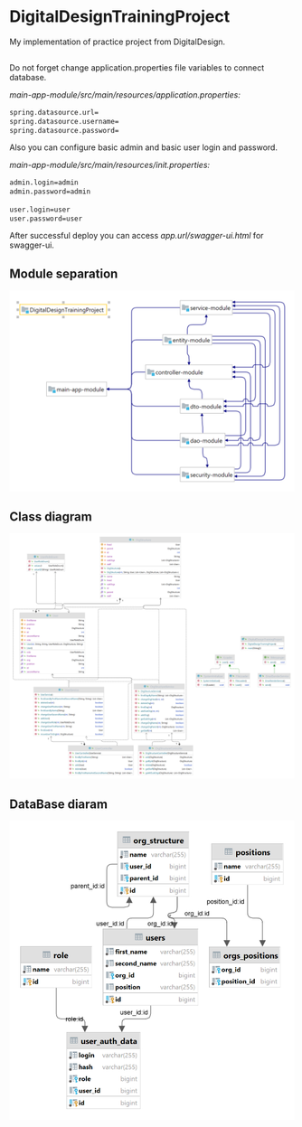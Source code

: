 # DigitalDesignTrainingProject
My implementation of practice project from DigitalDesign.

## 

Do not forget change application.properties file variables to connect database.

*main-app-module/src/main/resources/application.properties:*

```properties
spring.datasource.url=
spring.datasource.username=
spring.datasource.password=
```

Also you can configure basic admin and basic user login and password.

*main-app-module/src/main/resources/init.properties:*

```properties
admin.login=admin
admin.password=admin

user.login=user
user.password=user
```

After successful deploy you can access *app.url/swagger-ui.html* for swagger-ui.

## Module separation
![Module diagram](ModuleScheme.png)

## Class diagram
![Class diagram](ClassDiagram.png)

## DataBase diaram
![DataBase diaram](DBDiagram.png)
